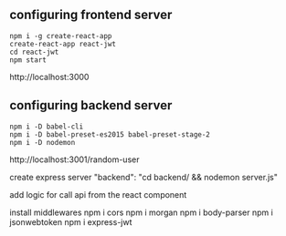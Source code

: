 ## configuring frontend server
	npm i -g create-react-app
	create-react-app react-jwt
	cd react-jwt
	npm start

http://localhost:3000

## configuring backend server
	npm i -D babel-cli
	npm i -D babel-preset-es2015 babel-preset-stage-2
	npm i -D nodemon

http://localhost:3001/random-user

create express server
	"backend": "cd backend/ && nodemon server.js"

add logic for call api from the react component

install middlewares
	npm i cors
	npm i morgan
	npm i body-parser
	npm i jsonwebtoken
	npm i express-jwt
